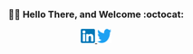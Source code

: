 <h3 align="center">
    👋🏼 Hello There, and Welcome :octocat:
</h3>

<p align="center">
    <a href="https://linkedin.com/in/andremy">
        <img src="./images/linkedin.png" width=25px height=25px>
    </a>
    <a href="https://twitter.com/AndRemy88">
        <img src="./images/twitter.png" width=25px height=25px>
    </a>
</p>
<!--
**AndRemy/AndRemy** is a ✨ _special_ ✨ repository because its `README.md` (this file) appears on your GitHub profile.

Here are some ideas to get you started:

- 🌱 I’m currently learning ...
- 👯 I’m looking to collaborate on ...
- 💬 Ask me about ...
- 📫 How to reach me: ...
- 😄 Pronouns: ...

-->

- :computer: 9+ years in SDLC | 6+ years as Technical Project Manager
- :telescope: I’m currently working at Crowdtsaffing as an OnSite Data Analyst for Google
- :mortar_board: MBA | M.Sc. Business Analytics | B.E. Software Engineering
- :round_pushpin: From Perú 🇵🇪, living in California :us:
- 🤔 I’m looking for help to build a Product Management career and improve in Machine Learning
- :zap: Fun fact: I love listening to (sometimes playing) music, watching TV series and movies (Star Wars & Marvel are my all-time favorites), and playing videogames

[![My GitHub Stats](https://github-readme-stats.vercel.app/api?username=AndRemy)](https://github.com/anuraghazra/github-readme-stats)
[![My Top Languages](https://github-readme-stats.vercel.app/api/top-langs/?username=AndRemy&layout=compact)](https://github.com/anuraghazra/github-readme-stats)
